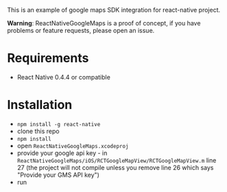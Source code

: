This is an example of google maps SDK integration for react-native project.

**Warning**: ReactNativeGoogleMaps is a proof of concept, if you have problems or feature requests, please open an issue.

# Requirements
- React Native 0.4.4 or compatible

# Installation
- `npm install -g react-native`
- clone this repo
- `npm install`
- open `ReactNativeGoogleMaps.xcodeproj`
- provide your google api key - in `ReactNativeGoogleMaps/iOS/RCTGoogleMapView/RCTGoogleMapView.m` line 27
(the project will not compile unless you remove line 26 which says "Provide your GMS API key")
- run


